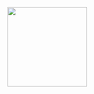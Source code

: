   ##
  
<br>

<div>
 
  <a href="https://github.com/NiellCast">
  <img height="180em" src="https://github-readme-stats.vercel.app/api/top-langs/?username=NiellCast&layout=compact&langs_count=10&theme=highcontrast"/>

</div>

  ##
